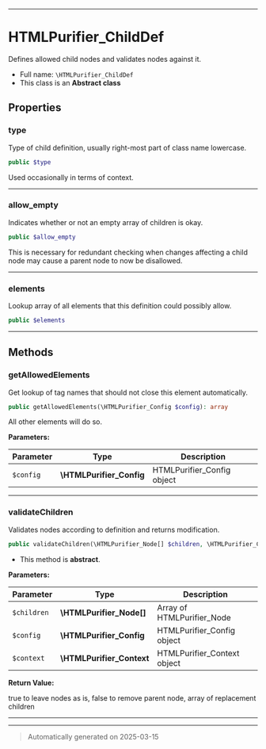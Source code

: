 ***

# HTMLPurifier_ChildDef

Defines allowed child nodes and validates nodes against it.



* Full name: `\HTMLPurifier_ChildDef`
* This class is an **Abstract class**



## Properties


### type

Type of child definition, usually right-most part of class name lowercase.

```php
public $type
```

Used occasionally in terms of context.




***

### allow_empty

Indicates whether or not an empty array of children is okay.

```php
public $allow_empty
```

This is necessary for redundant checking when changes affecting
a child node may cause a parent node to now be disallowed.




***

### elements

Lookup array of all elements that this definition could possibly allow.

```php
public $elements
```






***

## Methods


### getAllowedElements

Get lookup of tag names that should not close this element automatically.

```php
public getAllowedElements(\HTMLPurifier_Config $config): array
```

All other elements will do so.






**Parameters:**

| Parameter | Type | Description |
|-----------|------|-------------|
| `$config` | **\HTMLPurifier_Config** | HTMLPurifier_Config object |





***

### validateChildren

Validates nodes according to definition and returns modification.

```php
public validateChildren(\HTMLPurifier_Node[] $children, \HTMLPurifier_Config $config, \HTMLPurifier_Context $context): bool|array
```




* This method is **abstract**.



**Parameters:**

| Parameter | Type | Description |
|-----------|------|-------------|
| `$children` | **\HTMLPurifier_Node[]** | Array of HTMLPurifier_Node |
| `$config` | **\HTMLPurifier_Config** | HTMLPurifier_Config object |
| `$context` | **\HTMLPurifier_Context** | HTMLPurifier_Context object |


**Return Value:**

true to leave nodes as is, false to remove parent node, array of replacement children




***


***
> Automatically generated on 2025-03-15
